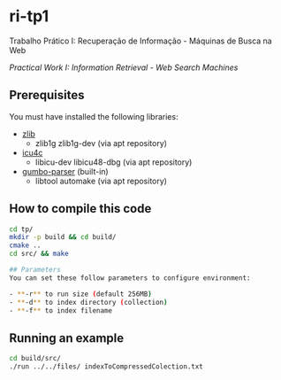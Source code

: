 ri-tp1
======

Trabalho Prático I: Recuperação de Informação - Máquinas de Busca na Web

*Practical Work I: Information Retrieval - Web Search Machines*

## Prerequisites
You must have installed the following libraries:

- [zlib](http://www.zlib.net/)
  * zlib1g zlib1g-dev (via apt repository)
- [icu4c](http://site.icu-project.org/download)
  * libicu-dev libicu48-dbg (via apt repository)
- [gumbo-parser](https://github.com/google/gumbo-parser) (built-in)
  * libtool automake (via apt repository)

## How to compile this code
```bash
cd tp/
mkdir -p build && cd build/
cmake ..
cd src/ && make

## Parameters
You can set these follow parameters to configure environment:

- **-r** to run size (default 256MB)
- **-d** to index directory (collection)
- **-f** to index filename

```
## Running an example
```bash
cd build/src/
./run ../../files/ indexToCompressedColection.txt
```
